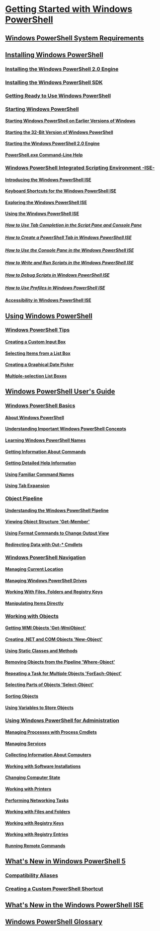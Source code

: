 # [Getting Started with Windows PowerShell](Topic/Getting-Started-with-Windows-PowerShell.md)
## [Windows PowerShell System Requirements](Topic/Windows-PowerShell-System-Requirements.md)
## [Installing Windows PowerShell](Topic/Installing-Windows-PowerShell.md)
### [Installing the Windows PowerShell 2.0 Engine](Topic/Installing-the-Windows-PowerShell-2.0-Engine.md)
### [Installing the Windows PowerShell SDK](https://msdn.microsoft.com/en-us/library/ff458115.aspx)
### [Getting Ready to Use Windows PowerShell](Topic/Getting-Ready-to-Use-Windows-PowerShell.md)
### [Starting Windows PowerShell](Topic/Starting-Windows-PowerShell.md)
#### [Starting Windows PowerShell on Earlier Versions of Windows](Topic/Starting-Windows-PowerShell-on-Earlier-Versions-of-Windows.md)
#### [Starting the 32-Bit Version of Windows PowerShell](Topic/Starting-the-32-Bit-Version-of-Windows-PowerShell.md)
#### [Starting the Windows PowerShell 2.0 Engine](Topic/Starting-the-Windows-PowerShell-2.0-Engine.md)
#### [PowerShell.exe Command-Line Help](Topic/PowerShell.exe-Command-Line-Help.md)
### [Windows PowerShell Integrated Scripting Environment -ISE-](Topic/Windows-PowerShell-Integrated-Scripting-Environment--ISE-.md)
#### [Introducing the Windows PowerShell ISE](Topic/Introducing-the-Windows-PowerShell-ISE.md)
#### [Keyboard Shortcuts for the Windows PowerShell ISE](Topic/Keyboard-Shortcuts-for-the-Windows-PowerShell-ISE.md)
#### [Exploring the Windows PowerShell ISE](Topic/Exploring-the-Windows-PowerShell-ISE.md)
#### [Using the Windows PowerShell ISE](Topic/Using-the-Windows-PowerShell-ISE.md)
##### [How to Use Tab Completion in the Script Pane and Console Pane](Topic/How-to-Use-Tab-Completion-in-the-Script-Pane-and-Console-Pane.md)
##### [How to Create a PowerShell Tab in Windows PowerShell ISE](Topic/How-to-Create-a-PowerShell-Tab-in-Windows-PowerShell-ISE.md)
##### [How to Use the Console Pane in the Windows PowerShell ISE](Topic/How-to-Use-the-Console-Pane-in-the-Windows-PowerShell-ISE.md)
##### [How to Write and Run Scripts in the Windows PowerShell ISE](Topic/How-to-Write-and-Run-Scripts-in-the-Windows-PowerShell-ISE.md)
##### [How to Debug Scripts in Windows PowerShell ISE](Topic/How-to-Debug-Scripts-in-Windows-PowerShell-ISE.md)
##### [How to Use Profiles in Windows PowerShell ISE](Topic/How-to-Use-Profiles-in-Windows-PowerShell-ISE.md)
#### [Accessibility in Windows PowerShell ISE](Topic/Accessibility-in-Windows-PowerShell-ISE.md)
## [Using Windows PowerShell](Topic/Using-Windows-PowerShell.md)
### [Windows PowerShell Tips](Topic/Windows-PowerShell-Tips.md)
#### [Creating a Custom Input Box](Topic/Creating-a-Custom-Input-Box.md)
#### [Selecting Items from a List Box](Topic/Selecting-Items-from-a-List-Box.md)
#### [Creating a Graphical Date Picker](Topic/Creating-a-Graphical-Date-Picker.md)
#### [Multiple-selection List Boxes](Topic/Multiple-selection-List-Boxes.md)
## [Windows PowerShell User's Guide](Topic/Windows-PowerShell-User-s-Guide.md)
### [Windows PowerShell Basics](Topic/Windows-PowerShell-Basics.md)
#### [About Windows PowerShell](Topic/About-Windows-PowerShell.md)
#### [Understanding Important Windows PowerShell Concepts](Topic/Understanding-Important-Windows-PowerShell-Concepts.md)
#### [Learning Windows PowerShell Names](Topic/Learning-Windows-PowerShell-Names.md)
#### [Getting Information About Commands](Topic/Getting-Information-About-Commands.md)
#### [Getting Detailed Help Information](Topic/Getting-Detailed-Help-Information.md)
#### [Using Familiar Command Names](Topic/Using-Familiar-Command-Names.md)
#### [Using Tab Expansion](Topic/Using-Tab-Expansion.md)
### [Object Pipeline](Topic/Object-Pipeline.md)
#### [Understanding the Windows PowerShell Pipeline](Topic/Understanding-the-Windows-PowerShell-Pipeline.md)
#### [Viewing Object Structure 'Get-Member'](Topic/Viewing-Object-Structure--Get-Member-.md)
#### [Using Format Commands to Change Output View](Topic/Using-Format-Commands-to-Change-Output-View.md)
#### [Redirecting Data with Out-* Cmdlets](Topic/Redirecting-Data-with-Out---Cmdlets.md)
### [Windows PowerShell Navigation](Topic/Windows-PowerShell-Navigation.md)
#### [Managing Current Location](Topic/Managing-Current-Location.md)
#### [Managing Windows PowerShell Drives](Topic/Managing-Windows-PowerShell-Drives.md)
#### [Working With Files, Folders and Registry Keys](Topic/Working-With-Files-Folders-and-Registry-Keys.md)
#### [Manipulating Items Directly](Topic/Manipulating-Items-Directly.md)
### [Working with Objects](Topic/Working-with-Objects.md)
#### [Getting WMI Objects 'Get-WmiObject'](Topic/Getting-WMI-Objects--Get-WmiObject-.md)
#### [Creating .NET and COM Objects 'New-Object'](Topic/Creating-.NET-and-COM-Objects--New-Object-.md)
#### [Using Static Classes and Methods](Topic/Using-Static-Classes-and-Methods.md)
#### [Removing Objects from the Pipeline 'Where-Object'](Topic/Removing-Objects-from-the-Pipeline--Where-Object-.md)
#### [Repeating a Task for Multiple Objects 'ForEach-Object'](Topic/Repeating-a-Task-for-Multiple-Objects--ForEach-Object-.md)
#### [Selecting Parts of Objects 'Select-Object'](Topic/Selecting-Parts-of-Objects--Select-Object-.md)
#### [Sorting Objects](Topic/Sorting-Objects.md)
#### [Using Variables to Store Objects](Topic/Using-Variables-to-Store-Objects.md)
### [Using Windows PowerShell for Administration](Topic/Using-Windows-PowerShell-for-Administration.md)
#### [Managing Processes with Process Cmdlets](Topic/Managing-Processes-with-Process-Cmdlets.md)
#### [Managing Services](Topic/Managing-Services.md)
#### [Collecting Information About Computers](Topic/Collecting-Information-About-Computers.md)
#### [Working with Software Installations](Topic/Working-with-Software-Installations.md)
#### [Changing Computer State](Topic/Changing-Computer-State.md)
#### [Working with Printers](Topic/Working-with-Printers.md)
#### [Performing Networking Tasks](Topic/Performing-Networking-Tasks.md)
#### [Working with Files and Folders](Topic/Working-with-Files-and-Folders.md)
#### [Working with Registry Keys](Topic/Working-with-Registry-Keys.md)
#### [Working with Registry Entries](Topic/Working-with-Registry-Entries.md)
#### [Running Remote Commands](Topic/Running-Remote-Commands.md)
## [What's New in Windows PowerShell 5](Topic/What-s-New-in-Windows-PowerShell.md)
### [Compatibility Aliases](Topic/Appendix-1---Compatibility-Aliases.md)
### [Creating a Custom PowerShell Shortcut](Topic/Appendix-2---Creating-a-Custom-PowerShell-Shortcut.md)
## [What's New in the Windows PowerShell ISE](Topic/What-s-New-in-the-Windows-PowerShell-ISE.md)
## [Windows PowerShell Glossary](Topic/Windows-PowerShell-Glossary.md)
